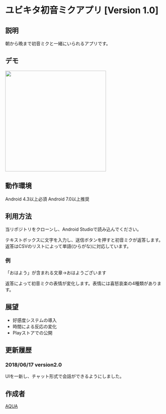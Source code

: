 ユビキタ初音ミクアプリ [Version 1.0]
====

## 説明
朝から晩まで初音ミクと一緒にいられるアプリです。

## デモ

<img src="https://github.com/Aqua-ix/Pictures/blob/YoubiMiku/v2.0.gif" width="320px">

## 動作環境
Android 4.3以上必須
Android 7.0以上推奨

## 利用方法
当リポジトリをクローンし、Android Studioで読み込んでください。

テキストボックスに文字を入力し、送信ボタンを押すと初音ミクが返答します。
返答はCSVのリストによって単語(ひらがな)に対応しています。
### 例
「おはよう」が含まれる文章→おはようございます

返答によって初音ミクの表情が変化します。表情には喜怒哀楽の4種類があります。


## 展望
- 好感度システムの導入
- 時間による反応の変化
- Playストアでの公開

## 更新履歴
### 2018/06/17 version2.0
UIを一新し、チャット形式で会話ができるようにしました。

## 作成者

[AQUA](https://github.com/Aqua-ix)
